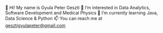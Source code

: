 👋 Hi! My name is Gyula Peter Geszti
👀 I’m interested in Data Analytics, Software Development and Medical Physics
🌱 I’m currently learning Java, Data Science & Python
📫 You can reach me at gesztigyulapeter@gmail.com
